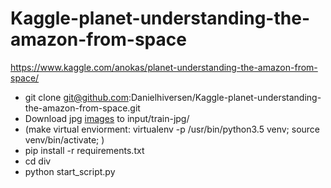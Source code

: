 # Kaggle-planet-understanding-the-amazon-from-space
https://www.kaggle.com/anokas/planet-understanding-the-amazon-from-space/


* git clone git@github.com:Danielhiversen/Kaggle-planet-understanding-the-amazon-from-space.git
* Download jpg [images](https://www.kaggle.com/c/planet-understanding-the-amazon-from-space/download/train-jpg.tar.7z) to input/train-jpg/
* (make virtual enviorment: virtualenv -p /usr/bin/python3.5 venv; source venv/bin/activate; )
* pip install -r requirements.txt
* cd div
* python start_script.py 
